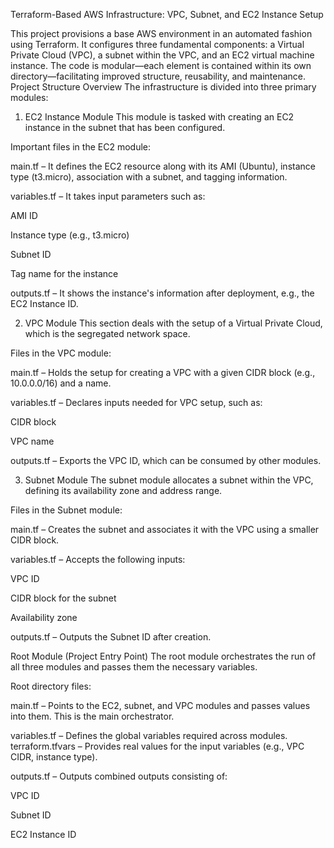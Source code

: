 Terraform-Based AWS Infrastructure: VPC, Subnet, and EC2 Instance Setup

This project provisions a base AWS environment in an automated fashion using Terraform. It configures three fundamental components: a Virtual Private Cloud (VPC), a subnet within the VPC, and an EC2 virtual machine instance. The code is modular—each element is contained within its own directory—facilitating improved structure, reusability, and maintenance.
Project Structure Overview
The infrastructure is divided into three primary modules:

1. EC2 Instance Module
This module is tasked with creating an EC2 instance in the subnet that has been configured.

Important files in the EC2 module:

main.tf – It defines the EC2 resource along with its AMI (Ubuntu), instance type (t3.micro), association with a subnet, and tagging information.

variables.tf – It takes input parameters such as:

AMI ID

Instance type (e.g., t3.micro)

Subnet ID

Tag name for the instance

outputs.tf – It shows the instance's information after deployment, e.g., the EC2 Instance ID.

2. VPC Module
This section deals with the setup of a Virtual Private Cloud, which is the segregated network space.

Files in the VPC module:

main.tf – Holds the setup for creating a VPC with a given CIDR block (e.g., 10.0.0.0/16) and a name.

variables.tf – Declares inputs needed for VPC setup, such as:

CIDR block

VPC name

outputs.tf – Exports the VPC ID, which can be consumed by other modules.

3. Subnet Module
The subnet module allocates a subnet within the VPC, defining its availability zone and address range.

Files in the Subnet module:

main.tf – Creates the subnet and associates it with the VPC using a smaller CIDR block.

variables.tf – Accepts the following inputs:

VPC ID

CIDR block for the subnet

Availability zone

outputs.tf – Outputs the Subnet ID after creation.

Root Module (Project Entry Point)
The root module orchestrates the run of all three modules and passes them the necessary variables.

Root directory files:

main.tf – Points to the EC2, subnet, and VPC modules and passes values into them. This is the main orchestrator.

variables.tf – Defines the global variables required across modules.
terraform.tfvars – Provides real values for the input variables (e.g., VPC CIDR, instance type).

outputs.tf – Outputs combined outputs consisting of:

VPC ID

Subnet ID

EC2 Instance ID
